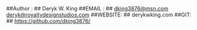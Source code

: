 ##Author : ##
        Deryk W. King
##EMAIL : ##
        dking3876@msn.com
        deryk@royaltydesignstudios.com
##WEBSITE: ##
        derykwking.com 
##GIT: ##
        https://github.com/dking3876/
        